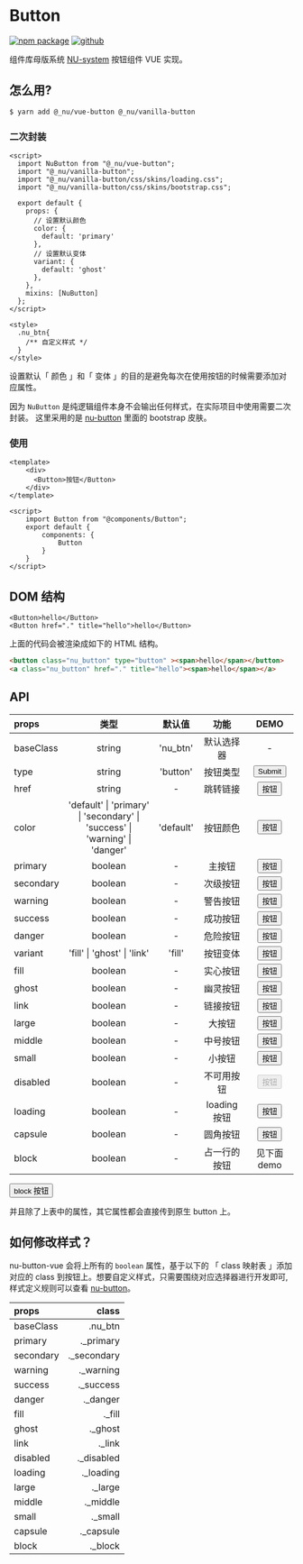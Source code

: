 # Button

[![npm package](https://img.shields.io/npm/v/@_nu/vue-button.svg)](https://www.npmjs.org/package/@_nu/vue-button)
[![github](https://img.shields.io/github/stars/nu-system/vue-button.svg?style=social)](https://github.com/nu-system/vue-button)

<ClientOnly>
<ButtonDemo/>
</ClientOnly>

组件库母版系统 [NU-system](https://nu-system.github.io/) 按钮组件 VUE 实现。

## 怎么用?

```bash
$ yarn add @_nu/vue-button @_nu/vanilla-button
```

### 二次封装

```vue  
<script>
  import NuButton from "@_nu/vue-button";
  import "@_nu/vanilla-button";
  import "@_nu/vanilla-button/css/skins/loading.css";
  import "@_nu/vanilla-button/css/skins/bootstrap.css";

  export default {
    props: {
      // 设置默认颜色
      color: {
        default: 'primary'
      },
      // 设置默认变体
      variant: {
        default: 'ghost'
      },
    },
    mixins: [NuButton]
  };
</script>

<style>
  .nu_btn{
    /** 自定义样式 */
  }
</style>
```

设置默认「 颜色 」和「 变体 」的目的是避免每次在使用按钮的时候需要添加对应属性。

因为 `NuButton` 是纯逻辑组件本身不会输出任何样式，在实际项目中使用需要二次封装。
这里采用的是 [nu-button](https://nu-system.github.io/vanilla/button/) 里面的 bootstrap 皮肤。

### 使用

```vue  
<template>
    <div>
      <Button>按钮</Button>
    </div>  
</template>

<script>
    import Button from "@components/Button";
    export default {
        components: {
            Button
        }
    }
</script>
```

## DOM 结构

```VUE
<Button>hello</Button>
<Button href="." title="hello">hello</Button>
```

上面的代码会被渲染成如下的 HTML 结构。

```HTML
<button class="nu_button" type="button" ><span>hello</span></button>
<a class="nu_button" href="." title="hello"><span>hello</span></a>
```

## API

| props   | 类型 | 默认值 | 功能 | DEMO |
|:-----|:-----:|:-----:|:-----:|:-----:|
| baseClass |  string | 'nu_btn' | 默认选择器 | - |
| type |  string | 'button' | 按钮类型 | <ClientOnly><Button type="submit">Submit</Button></ClientOnly> |
| href |  string | - | 跳转链接|<ClientOnly><Button href=".">按钮</Button></ClientOnly> |
| color| 'default' &#124; 'primary' &#124; 'secondary' &#124; <br/> 'success' &#124; 'warning' &#124; 'danger' |  'default' | 按钮颜色 | <ClientOnly><Button>按钮</Button></ClientOnly> |
| primary |  boolean | - | 主按钮 | <ClientOnly><Button primary>按钮</Button></ClientOnly> |
| secondary |  boolean | - | 次级按钮 | <ClientOnly><Button secondary>按钮</Button></ClientOnly> |
| warning |  boolean | - | 警告按钮 | <ClientOnly><Button warning>按钮</Button></ClientOnly> |
| success |  boolean | - | 成功按钮 | <ClientOnly><Button success>按钮</Button></ClientOnly> |
| danger |  boolean | - | 危险按钮 | <ClientOnly><Button danger>按钮</Button></ClientOnly> |
| variant| 'fill' &#124; 'ghost' &#124; 'link' | 'fill' | 按钮变体 | <ClientOnly><Button>按钮</Button></ClientOnly> |
| fill | boolean | - | 实心按钮 | <ClientOnly><Button>按钮</Button></ClientOnly> |
| ghost |  boolean | - | 幽灵按钮 | <ClientOnly><Button ghost>按钮</Button></ClientOnly> |
| link |  boolean | - | 链接按钮 | <ClientOnly><Button link>按钮</Button></ClientOnly> |
| large |  boolean | - | 大按钮 | <ClientOnly><Button large>按钮</Button></ClientOnly> |
| middle |  boolean | - | 中号按钮 | <ClientOnly><Button middle>按钮</Button></ClientOnly> |
| small |  boolean | - | 小按钮 | <ClientOnly><Button small>按钮</Button></ClientOnly> |
| disabled |  boolean | - | 不可用按钮|<ClientOnly><Button disabled>按钮</Button></ClientOnly> |
| loading |  boolean | - | loading按钮|<ClientOnly><Button loading>按钮</Button></ClientOnly> |
| capsule |  boolean | - | 圆角按钮|<ClientOnly><Button capsule>按钮</Button></ClientOnly> |
| block |  boolean | - | 占一行的按钮| 见下面demo |

<ClientOnly>
<Button block> block 按钮</Button>
</ClientOnly>

并且除了上表中的属性，其它属性都会直接传到原生 button 上。

## 如何修改样式？

nu-button-vue 会将上所有的 `boolean` 属性，基于以下的 「 class 映射表 」添加对应的 class 到按钮上。想要自定义样式，只需要围绕对应选择器进行开发即可, 样式定义规则可以查看 [nu-button](https://yued-fe.github.io/nu-system/packages/button/)。

| props |  class |
|:----------|------:|
| baseClass | .nu_btn |
| primary | ._primary |
| secondary | ._secondary |
| warning | ._warning |
| success | ._success |
| danger | ._danger |
| fill | ._fill |
| ghost | ._ghost |
| link | ._link |
| disabled | ._disabled |
| loading | ._loading |
| large | ._large |
| middle | ._middle |
| small | ._small |
| capsule | ._capsule |
| block | ._block |
